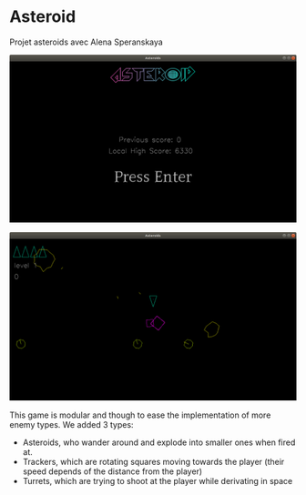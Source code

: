 # Asteroid

Projet asteroids avec Alena Speranskaya

![Exemple image menu](data/menuExemple.png?raw=true)

![Exemple image jeu](data/GameExemple.png?raw=true)

This game is modular and though to ease the implementation of more enemy types.
We added 3 types:
- Asteroids, who wander around and explode into smaller ones when fired at.
- Trackers, which are rotating squares moving towards the player (their speed depends of the distance from the player)
- Turrets, which are trying to shoot at the player while derivating in space

